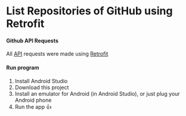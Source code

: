# List Repositories of GitHub using Retrofit

#### Github API Requests

All [API](https://docs.github.com/en/rest/reference/search#search-repositories) requests were made using [Retrofit](https://square.github.io/retrofit/)

#### Run program

1. Install Android Studio
2. Download this project
3. Install an emulator for Android (in Android Studio), or just plug your Android phone
4. Run the app :thumbsup:




